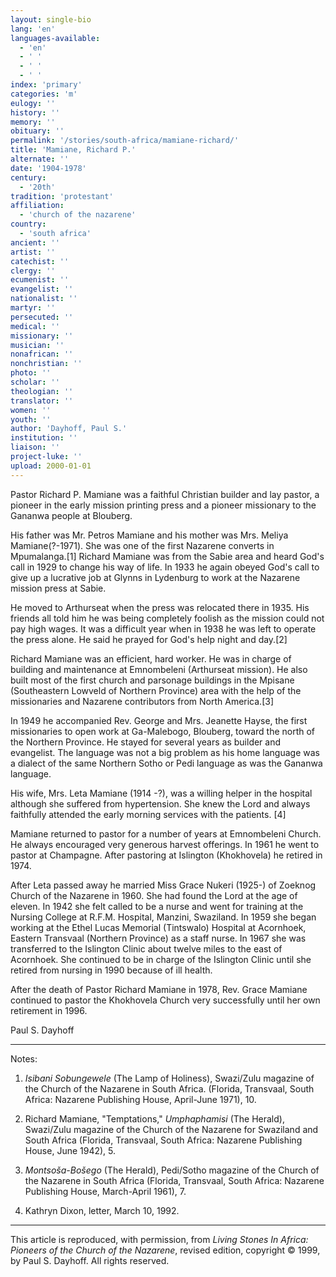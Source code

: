```yaml
---
layout: single-bio
lang: 'en'
languages-available:
  - 'en'
  - ' '
  - ' '
  - ' '
index: 'primary'
categories: 'm'
eulogy: ''
history: ''
memory: ''
obituary: ''
permalink: '/stories/south-africa/mamiane-richard/'
title: 'Mamiane, Richard P.'
alternate: ''
date: '1904-1978'
century:
  - '20th'
tradition: 'protestant'
affiliation:
  - 'church of the nazarene'
country:
  - 'south africa'
ancient: ''
artist: ''
catechist: ''
clergy: ''
ecumenist: ''
evangelist: ''
nationalist: ''
martyr: ''
persecuted: ''
medical: ''
missionary: ''
musician: ''
nonafrican: ''
nonchristian: ''
photo: ''
scholar: ''
theologian: ''
translator: ''
women: ''
youth: ''
author: 'Dayhoff, Paul S.'
institution: ''
liaison: ''
project-luke: ''
upload: 2000-01-01
---
```



Pastor Richard P. Mamiane was a faithful Christian builder and lay pastor, a pioneer in the early mission printing press and a pioneer missionary to the Gananwa people at Blouberg.

His father was Mr. Petros Mamiane and his mother was Mrs. Meliya Mamiane(?-1971).  She was one of the first Nazarene converts in Mpumalanga.[1]   Richard Mamiane was from the Sabie area and heard God's call in 1929 to change his way of life. In 1933 he again obeyed God's call to give up a lucrative job at Glynns in Lydenburg to work at the Nazarene mission press at Sabie.

He moved to Arthurseat when the press was relocated there in 1935.  His friends all told him he was being completely foolish as the mission could not pay high wages.  It was a difficult year when in 1938 he was left to operate the press alone.  He said he prayed for God's help night and day.[2]

Richard Mamiane was an efficient, hard worker.  He was in charge of building and maintenance at Emnombeleni (Arthurseat mission).  He also built most of the first church and parsonage buildings in the Mpisane (Southeastern Lowveld of Northern Province) area with the help of the missionaries and Nazarene contributors from North America.[3]

In 1949 he accompanied Rev. George and Mrs. Jeanette Hayse, the first missionaries to open work at Ga-Malebogo, Blouberg, toward the north of the Northern Province.  He stayed for several years as builder and evangelist.  The language was not a big problem as his home language was a dialect of the same Northern Sotho or Pedi language as was the Gananwa language.

His wife, Mrs. Leta Mamiane (1914 -?), was a willing helper in the hospital although she suffered from hypertension.  She knew the Lord and always faithfully attended the early morning services with the patients. [4]

Mamiane returned to pastor for a number of years at Emnombeleni Church.  He always encouraged very generous harvest offerings.  In 1961 he went to pastor at Champagne.  After pastoring at Islington (Khokhovela) he retired in 1974.

After Leta passed away he married Miss Grace Nukeri (1925-) of Zoeknog Church of the Nazarene in 1960.  She had found the Lord at the age of eleven.  In 1942 she felt called to be a nurse and went for training at the Nursing College at R.F.M. Hospital, Manzini, Swaziland.  In 1959 she began working at the Ethel Lucas Memorial (Tintswalo) Hospital at Acornhoek, Eastern Transvaal (Northern Province) as a staff nurse.  In 1967 she was transferred to the Islington Clinic about twelve miles to the east of Acornhoek. She continued to be in charge of the Islington Clinic until she retired from nursing in 1990 because of ill health.

After the death of Pastor Richard Mamiane in 1978,  Rev. Grace Mamiane continued to pastor the Khokhovela Church very successfully until her own retirement in 1996.

Paul S. Dayhoff

---
Notes:

1. *Isibani Sobungewele* (The Lamp of Holiness), Swazi/Zulu magazine of the Church of the Nazarene in South Africa. (Florida, Transvaal, South Africa: Nazarene Publishing House, April-June 1971), 10.

2.  Richard Mamiane, "Temptations," *Umphaphamisi* (The Herald), Swazi/Zulu magazine of the Church of the Nazarene for Swaziland and South Africa (Florida, Transvaal, South Africa: Nazarene Publishing House, June 1942), 5.

3.  *Montsoša-Bošego* (The Herald), Pedi/Sotho magazine of the Church of the Nazarene in South Africa (Florida, Transvaal, South Africa: Nazarene Publishing House, March-April 1961), 7.

4.  Kathryn Dixon, letter, March 10, 1992.

---

This article is reproduced, with permission, from *Living Stones In Africa: Pioneers of the Church of the Nazarene*, revised edition, copyright &copy; 1999, by Paul S. Dayhoff.  All rights reserved.